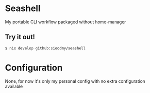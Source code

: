 # Seashell

My portable CLI workflow packaged without home-manager

## Try it out!

```bash
$ nix develop github:sioodmy/seashell
```

# Configuration

None, for now it's only my personal config with no extra configuration available
